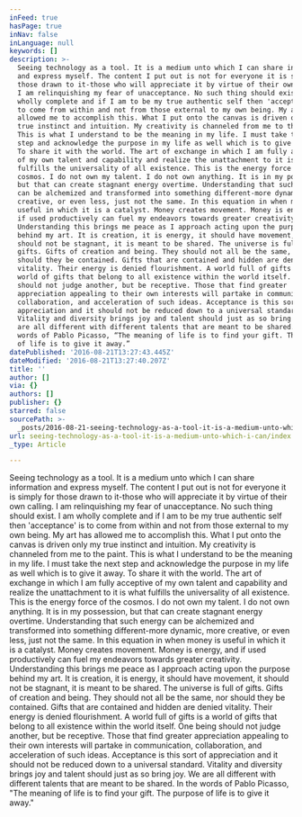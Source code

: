```yaml
---
inFeed: true
hasPage: true
inNav: false
inLanguage: null
keywords: []
description: >-
  Seeing technology as a tool. It is a medium unto which I can share information
  and express myself. The content I put out is not for everyone it is simply for
  those drawn to it-those who will appreciate it by virtue of their own calling.
  I am relinquishing my fear of unacceptance. No such thing should exist. I am
  wholly complete and if I am to be my true authentic self then 'acceptance' is
  to come from within and not from those external to my own being. My art has
  allowed me to accomplish this. What I put onto the canvas is driven only my
  true instinct and intuition. My creativity is channeled from me to the paint.
  This is what I understand to be the meaning in my life. I must take the next
  step and acknowledge the purpose in my life as well which is to give it away.
  To share it with the world. The art of exchange in which I am fully acceptive
  of my own talent and capability and realize the unattachment to it is what
  fulfills the universality of all existence. This is the energy force of the
  cosmos. I do not own my talent. I do not own anything. It is in my possession,
  but that can create stagnant energy overtime. Understanding that such energy
  can be alchemized and transformed into something different-more dynamic, more
  creative, or even less, just not the same. In this equation in when money is
  useful in which it is a catalyst. Money creates movement. Money is energy, and
  if used productively can fuel my endeavors towards greater creativity.
  Understanding this brings me peace as I approach acting upon the purpose
  behind my art. It is creation, it is energy, it should have movement, it
  should not be stagnant, it is meant to be shared. The universe is full of
  gifts. Gifts of creation and being. They should not all be the same, nor
  should they be contained. Gifts that are contained and hidden are denied
  vitality. Their energy is denied flourishment. A world full of gifts is a
  world of gifts that belong to all existence within the world itself. One being
  should not judge another, but be receptive. Those that find greater
  appreciation appealing to their own interests will partake in communication,
  collaboration, and acceleration of such ideas. Acceptance is this sort of
  appreciation and it should not be reduced down to a universal standard.
  Vitality and diversity brings joy and talent should just as so bring joy. We
  are all different with different talents that are meant to be shared. In the
  words of Pablo Picasso, “The meaning of life is to find your gift. The purpose
  of life is to give it away.”
datePublished: '2016-08-21T13:27:43.445Z'
dateModified: '2016-08-21T13:27:40.207Z'
title: ''
author: []
via: {}
authors: []
publisher: {}
starred: false
sourcePath: >-
  _posts/2016-08-21-seeing-technology-as-a-tool-it-is-a-medium-unto-which-i-can.md
url: seeing-technology-as-a-tool-it-is-a-medium-unto-which-i-can/index.html
_type: Article

---
```

Seeing technology as a tool. It is a medium unto which I can share information and express myself. The content I put out is not for everyone it is simply for those drawn to it-those who will appreciate it by virtue of their own calling. I am relinquishing my fear of unacceptance. No such thing should exist. I am wholly complete and if I am to be my true authentic self then 'acceptance' is to come from within and not from those external to my own being. My art has allowed me to accomplish this. What I put onto the canvas is driven only my true instinct and intuition. My creativity is channeled from me to the paint. This is what I understand to be the meaning in my life. I must take the next step and acknowledge the purpose in my life as well which is to give it away. To share it with the world. The art of exchange in which I am fully acceptive of my own talent and capability and realize the unattachment to it is what fulfills the universality of all existence. This is the energy force of the cosmos. I do not own my talent. I do not own anything. It is in my possession, but that can create stagnant energy overtime. Understanding that such energy can be alchemized and transformed into something different-more dynamic, more creative, or even less, just not the same. In this equation in when money is useful in which it is a catalyst. Money creates movement. Money is energy, and if used productively can fuel my endeavors towards greater creativity. Understanding this brings me peace as I approach acting upon the purpose behind my art. It is creation, it is energy, it should have movement, it should not be stagnant, it is meant to be shared. The universe is full of gifts. Gifts of creation and being. They should not all be the same, nor should they be contained. Gifts that are contained and hidden are denied vitality. Their energy is denied flourishment. A world full of gifts is a world of gifts that belong to all existence within the world itself. One being should not judge another, but be receptive. Those that find greater appreciation appealing to their own interests will partake in communication, collaboration, and acceleration of such ideas. Acceptance is this sort of appreciation and it should not be reduced down to a universal standard. Vitality and diversity brings joy and talent should just as so bring joy. We are all different with different talents that are meant to be shared. In the words of Pablo Picasso, "The meaning of life is to find your gift. The purpose of life is to give it away."